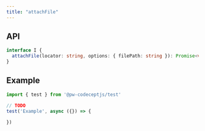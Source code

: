 ```yaml
---
title: "attachFile"
---
```


## API

```typescript
interface I {
  attachFile(locator: string, options: { filePath: string }): Promise<void>
}
```

## Example

```typescript
import { test } from '@pw-codeceptjs/test'

// TODO
test('Example', async ({}) => {

})
```

